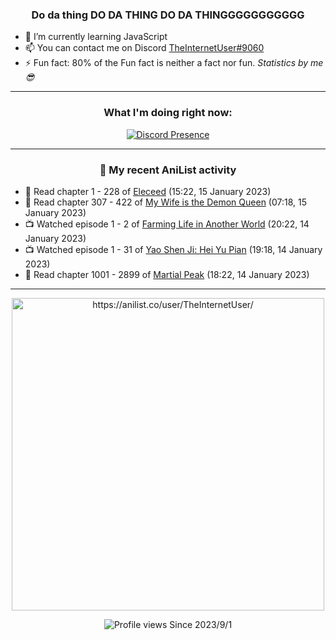 <div align="center">

### Do da thing DO DA THING DO DA THINGGGGGGGGGGG
</div>

- 🌱 I’m currently learning JavaScript
- 📫 You can contact me on Discord [TheInternetUser#9060](https://discord.com/users/534117072796385300)
- ⚡ Fun fact: 80% of the Fun fact is neither a fact nor fun. _Statistics by me 😎_
<hr>

<div align="center">

### What I'm doing right now:
[![Discord Presence](https://lanyard.cnrad.dev/api/534117072796385300)](https://discord.com/users/534117072796385300)
<hr>
  
### 🌸 My recent AniList activity

</div>

<!-- ANILIST_ACTIVITY:start -->

-   📖 Read chapter 1 - 228 of [Eleceed](https://anilist.co/manga/106929) (15:22, 15 January 2023)
-   📖 Read chapter 307 - 422 of [My Wife is the Demon Queen](https://anilist.co/manga/107966) (07:18, 15 January 2023)
-   📺 Watched episode 1 - 2 of [Farming Life in Another World](https://anilist.co/anime/146850) (20:22, 14 January 2023)
-   📺 Watched episode 1 - 31 of [Yao Shen Ji: Hei Yu Pian](https://anilist.co/anime/116964) (19:18, 14 January 2023)
-   📖 Read chapter 1001 - 2899 of [Martial Peak](https://anilist.co/manga/104494) (18:22, 14 January 2023)

<!-- ANILIST_ACTIVITY:end -->
<hr>

<div align="center">

<img width="500" alt="https://anilist.co/user/TheInternetUser/" src="https://img.anili.st/User/929966"/>

![Profile views](https://gpvc.arturio.dev/TheInternetUse7) Since 2023/9/1

</div>

